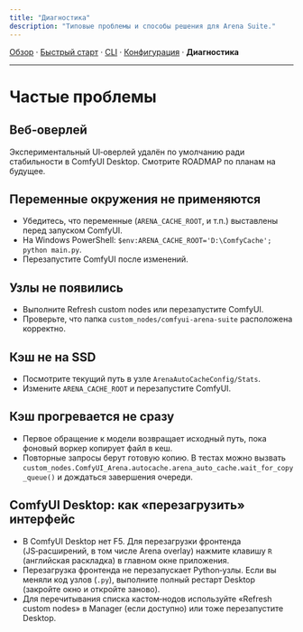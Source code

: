```yaml
---
title: "Диагностика"
description: "Типовые проблемы и способы решения для Arena Suite."
---
```


[Обзор](index.md) · [Быстрый старт](quickstart.md) · [CLI](cli.md) · [Конфигурация](config.md) · **Диагностика**

---

# Частые проблемы

## Веб‑оверлей
Экспериментальный UI‑оверлей удалён по умолчанию ради стабильности в ComfyUI Desktop. Смотрите ROADMAP по планам на будущее.

## Переменные окружения не применяются
- Убедитесь, что переменные (`ARENA_CACHE_ROOT`, и т.п.) выставлены перед запуском ComfyUI.
- На Windows PowerShell: `$env:ARENA_CACHE_ROOT='D:\ComfyCache'; python main.py`.
- Перезапустите ComfyUI после изменений.

## Узлы не появились
- Выполните Refresh custom nodes или перезапустите ComfyUI.
- Проверьте, что папка `custom_nodes/comfyui-arena-suite` расположена корректно.

## Кэш не на SSD
- Посмотрите текущий путь в узле `ArenaAutoCacheConfig/Stats`.
- Измените `ARENA_CACHE_ROOT` и перезапустите ComfyUI.

## Кэш прогревается не сразу
- Первое обращение к модели возвращает исходный путь, пока фоновый воркер копирует файл в кеш.
- Повторные запросы берут готовую копию. В тестах можно вызвать `custom_nodes.ComfyUI_Arena.autocache.arena_auto_cache.wait_for_copy_queue()` и дождаться завершения очереди.

## ComfyUI Desktop: как «перезагрузить» интерфейс
- В ComfyUI Desktop нет F5. Для перезагрузки фронтенда (JS‑расширений, в том числе Arena overlay) нажмите клавишу `R` (английская раскладка) в главном окне приложения.
- Перезагрузка фронтенда не перезапускает Python‑узлы. Если вы меняли код узлов (`.py`), выполните полный рестарт Desktop (закройте окно и откройте заново).
- Для перечитывания списка кастом‑нодов используйте «Refresh custom nodes» в Manager (если доступно) или тоже перезапустите Desktop.
